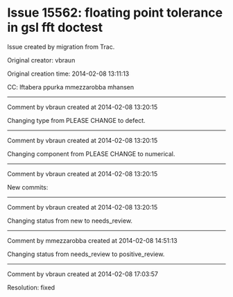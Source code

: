 # Issue 15562: floating point tolerance in gsl fft doctest

Issue created by migration from Trac.

Original creator: vbraun

Original creation time: 2014-02-08 13:11:13

CC:  lftabera ppurka mmezzarobba mhansen




---

Comment by vbraun created at 2014-02-08 13:20:15

Changing type from PLEASE CHANGE to defect.


---

Comment by vbraun created at 2014-02-08 13:20:15

Changing component from PLEASE CHANGE to numerical.


---

Comment by vbraun created at 2014-02-08 13:20:15

New commits:


---

Comment by vbraun created at 2014-02-08 13:20:15

Changing status from new to needs_review.


---

Comment by mmezzarobba created at 2014-02-08 14:51:13

Changing status from needs_review to positive_review.


---

Comment by vbraun created at 2014-02-08 17:03:57

Resolution: fixed
